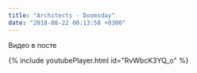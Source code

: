 ```yaml
---
title: "Architects - Doomsday"
date: "2018-08-22 00:13:58 +0300"
---
```


Видео в посте

{% include youtubePlayer.html id="RvWbcK3YQ_o" %}
